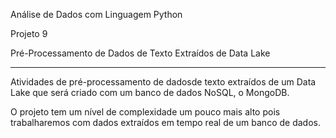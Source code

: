Análise de Dados com Linguagem Python

Projeto 9

Pré-Processamento de Dados de Texto Extraídos de Data Lake

-------------------------

Atividades de pré-processamento de dadosde texto extraídos de um Data Lake que será criado com um banco de dados NoSQL, o MongoDB.

O projeto tem um nível de complexidade um pouco mais alto pois trabalharemos com dados extraídos em tempo real de um banco de dados.
